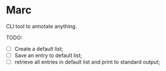 # Marc

CLI tool to annotate anything.

TODO:

- [ ] Create a default list;
- [ ] Save an entry to default list;
- [ ] retrieve all entries in default list and print to standard output;
